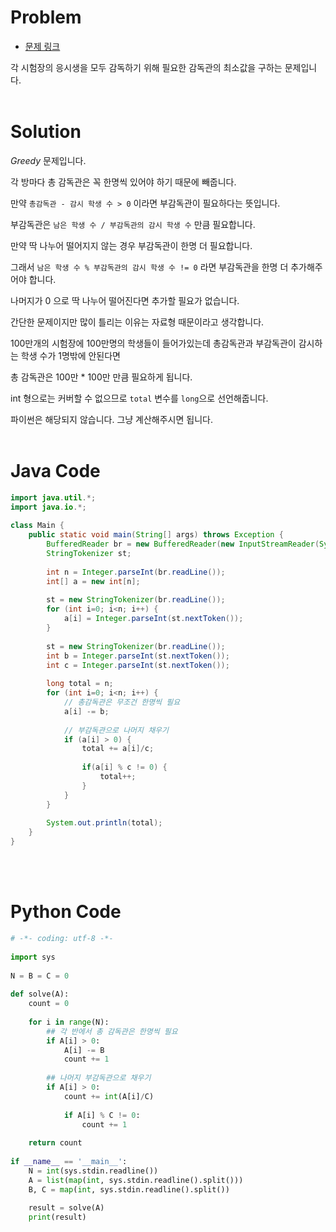 # Problem
- [문제 링크](https://www.acmicpc.net/problem/13458)

각 시험장의 응시생을 모두 감독하기 위해 필요한 감독관의 최소값을 구하는 문제입니다.
<br>
<br>

# Solution
*Greedy* 문제입니다.

각 방마다 총 감독관은 꼭 한명씩 있어야 하기 때문에 빼줍니다.

만약 `총감독관 - 감시 학생 수 > 0` 이라면 부감독관이 필요하다는 뜻입니다. 

부감독관은 `남은 학생 수 / 부감독관의 감시 학생 수` 만큼 필요합니다.

만약 딱 나누어 떨어지지 않는 경우 부감독관이 한명 더 필요합니다.

그래서 `남은 학생 수 % 부감독관의 감시 학생 수 != 0` 라면 부감독관을 한명 더 추가해주어야 합니다.

나머지가 0 으로 딱 나누어 떨어진다면 추가할 필요가 없습니다.

간단한 문제이지만 많이 틀리는 이유는 자료형 때문이라고 생각합니다.

100만개의 시험장에 100만명의 학생들이 들어가있는데 총감독관과 부감독관이 감시하는 학생 수가 1명밖에 안된다면

총 감독관은 100만 * 100만 만큼 필요하게 됩니다.

int 형으로는 커버할 수 없으므로 `total` 변수를 `long`으로 선언해줍니다.

파이썬은 해당되지 않습니다. 그냥 계산해주시면 됩니다.
<br>
<br>

# Java Code
```java
import java.util.*;
import java.io.*;
 
class Main {
    public static void main(String[] args) throws Exception {
        BufferedReader br = new BufferedReader(new InputStreamReader(System.in));
        StringTokenizer st;
        
        int n = Integer.parseInt(br.readLine());
        int[] a = new int[n];
 
        st = new StringTokenizer(br.readLine());
        for (int i=0; i<n; i++) {
            a[i] = Integer.parseInt(st.nextToken());
        }
 
        st = new StringTokenizer(br.readLine());
        int b = Integer.parseInt(st.nextToken());
        int c = Integer.parseInt(st.nextToken());
 
        long total = n;
        for (int i=0; i<n; i++) {
            // 총감독관은 무조건 한명씩 필요
            a[i] -= b;
 
            // 부감독관으로 나머지 채우기
            if (a[i] > 0) {
                total += a[i]/c;
 
                if(a[i] % c != 0) {
                    total++;
                }
            }
        }
 
        System.out.println(total);
    }
}
```
<br>
<br>

# Python Code
```python
# -*- coding: utf-8 -*-
 
import sys
 
N = B = C = 0
 
def solve(A):
    count = 0
 
    for i in range(N):
        ## 각 반에서 총 감독관은 한명씩 필요
        if A[i] > 0:
            A[i] -= B
            count += 1
        
        ## 나머지 부감독관으로 채우기
        if A[i] > 0:
            count += int(A[i]/C)
 
            if A[i] % C != 0:
                count += 1
 
    return count
 
if __name__ == '__main__':
    N = int(sys.stdin.readline())
    A = list(map(int, sys.stdin.readline().split()))
    B, C = map(int, sys.stdin.readline().split())
 
    result = solve(A)
    print(result)
```
